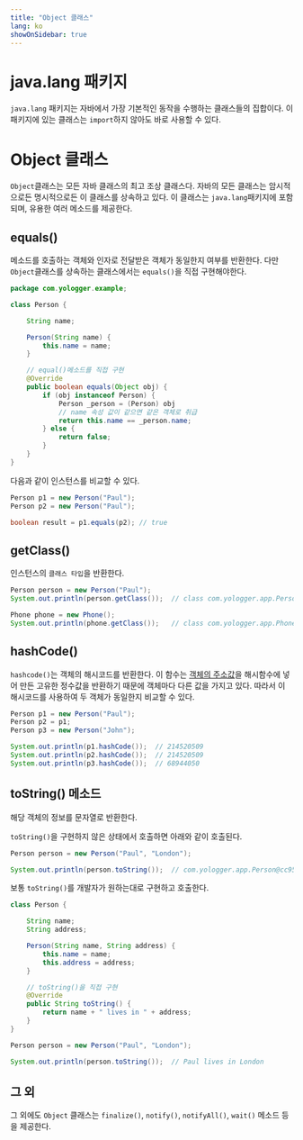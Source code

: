 ```yaml
---
title: "Object 클래스"
lang: ko
showOnSidebar: true
---
```


# java.lang 패키지
`java.lang` 패키지는 자바에서 가장 기본적인 동작을 수행하는 클래스들의 집합이다. 이 패키지에 있는 클래스는 `import`하지 않아도 바로 사용할 수 있다. 

# Object 클래스
`Object`클래스는 모든 자바 클래스의 최고 조상 클래스다. 자바의 모든 클래스는 암시적으로든 명시적으로든 이 클래스를 상속하고 있다. 이 클래스는 `java.lang`패키지에 포함되며, 유용한 여러 메소드를 제공한다.

## equals()
메소드를 호출하는 객체와 인자로 전달받은 객체가 동일한지 여부를 반환한다. 다만 `Object`클래스를 상속하는 클래스에서는 `equals()`을 직접 구현해야한다.
``` java
package com.yologger.example;

class Person {

    String name;

    Person(String name) {
        this.name = name;
    }

    // equal()메소드를 직접 구현
    @Override
    public boolean equals(Object obj) {
        if (obj instanceof Person) {
            Person _person = (Person) obj
            // name 속성 값이 같으면 같은 객체로 취급
            return this.name == _person.name;
        } else {
            return false;
        }
    }
}
```
다음과 같이 인스턴스를 비교할 수 있다.
``` java
Person p1 = new Person("Paul");
Person p2 = new Person("Paul");

boolean result = p1.equals(p2); // true
```
## getClass()
인스턴스의 `클래스 타입`을 반환한다. 
``` java
Person person = new Person("Paul");
System.out.println(person.getClass());  // class com.yologger.app.Person

Phone phone = new Phone();
System.out.println(phone.getClass());   // class com.yologger.app.Phone
```

## hashCode()
`hashcode()`는 객체의 해시코드를 반환한다. 이 함수는 <u>객체의 주소값</u>을 해시함수에 넣어 만든 고유한 정수값을 반환하기 때문에 객체마다 다른 값을 가지고 있다. 따라서 이 해시코드를 사용하여 두 객체가 동일한지 비교할 수 있다.
``` java
Person p1 = new Person("Paul");
Person p2 = p1;
Person p3 = new Person("John");

System.out.println(p1.hashCode());  // 214520509
System.out.println(p2.hashCode());  // 214520509
System.out.println(p3.hashCode());  // 68944050
```
## toString() 메소드
해당 객체의 정보를 문자열로 반환한다.

`toString()`을 구현하지 않은 상태에서 호출하면 아래와 같이 호출된다.
``` java
Person person = new Person("Paul", "London");

System.out.println(person.toString());  // com.yologger.app.Person@cc952bd
```
보통 `toString()`를 개발자가 원하는대로 구현하고 호출한다.
``` java
class Person {

    String name;
    String address;

    Person(String name, String address) {
        this.name = name;
        this.address = address;
    }

    // toString()을 직접 구현
    @Override
    public String toString() {
        return name + " lives in " + address;
    }
}

Person person = new Person("Paul", "London");

System.out.println(person.toString());  // Paul lives in London
```


## 그 외 
그 외에도 `Object` 클래스는 `finalize()`, `notify()`, `notifyAll()`, `wait()` 메소드 등을 제공한다.